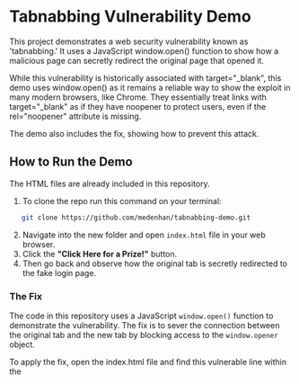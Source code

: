 # Tabnabbing Vulnerability Demo

This project demonstrates a web security vulnerability known as 'tabnabbing.' It uses a JavaScript window.open() function to show how a malicious page can secretly redirect the original page that opened it. 

While this vulnerability is historically associated with target="_blank", this demo uses window.open() as it remains a reliable way to show the exploit in many modern browsers, like Chrome. They essentially treat links with target="_blank" as if they have noopener to protect users, even if the rel="noopener" attribute is missing. 

The demo also includes the fix, showing how to prevent this attack.

## How to Run the Demo

The HTML files are already included in this repository.

1. To clone the repo run this command on your terminal:

```bash
   git clone https://github.com/medenhan/tabnabbing-demo.git
   ```

2. Navigate into the new folder and open `index.html` file in your web browser.
3. Click the **"Click Here for a Prize!"** button.
4. Then go back and observe how the original tab is secretly redirected to the fake login page.

### The Fix

The code in this repository uses a JavaScript `window.open()` function to demonstrate the vulnerability. The fix is to sever the connection between the original tab and the new tab by blocking access to the `window.opener` object.

To apply the fix, open the index.html file and find this vulnerable line within the <script> tag:

```javascript
// This line is vulnerable because it gives the new tab access to the original tab.
window.open('malicious.html');
```
Replace it with the following fixed line. The addition of 'noopener' as the third argument severs the connection between the tabs, blocking the attack.

```javascript
// Opens a new tab safely by severing access to window.opener
window.open('malicious.html', '_blank', 'noopener');
```
After applying this change, the original tab (index.html) will remain secure and will not be redirected. 

🎉 Congratulations! You have now successfully mitigated the Tabnabbing vulnerability.

## Note
For projects that use a standard HTML `<a>` tag instead of JavaScript, the fix is to add the rel="noopener noreferrer" attribute.

### Vulnerable HTML Link
```html
<a href="malicious.html" target="_blank">Click Here</a>
```

### Fixed HTML Link
```html
<a href="malicious.html" target="_blank" rel="noopener noreferrer">Click Here</a>
```
- `noopener` ensures the new tab does not have access to `window.opener`.  
- `noreferrer` additionally hides the referrer information.  
- Always use these attributes when opening untrusted or external links with `target="_blank"`.  

## Contributing

Contributions, issues, and suggestions are welcome!  
Feel free to open a pull request or file an issue if you’d like to improve the demo.

## License

This project is licensed under the MIT License.  
You are free to use, modify, and distribute it as long as proper attribution is provided.


## Further Reading

- [MDN Web Docs: `rel=noopener`](https://developer.mozilla.org/en-US/docs/Web/HTML/Link_types/noopener)  
- [OWASP: Tabnabbing](https://owasp.org/www-community/attacks/Reverse_Tabnabbing)  


## Acknowledgments

This project was inspired by [Protect your Website from Target="_blank" vulnerability](https://www.youtube.com/watch?v=0hNDDpljJrs) YouTube demo-video.
